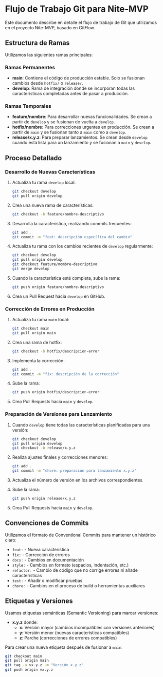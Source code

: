 # Flujo de Trabajo Git para Nite-MVP

Este documento describe en detalle el flujo de trabajo de Git que utilizamos en el proyecto Nite-MVP, basado en GitFlow.

## Estructura de Ramas

Utilizamos las siguientes ramas principales:

### Ramas Permanentes

- **main**: Contiene el código de producción estable. Solo se fusionan cambios desde `hotfix/` o `release/`.
- **develop**: Rama de integración donde se incorporan todas las características completadas antes de pasar a producción.

### Ramas Temporales

- **feature/nombre**: Para desarrollar nuevas funcionalidades. Se crean a partir de `develop` y se fusionan de vuelta a `develop`.
- **hotfix/nombre**: Para correcciones urgentes en producción. Se crean a partir de `main` y se fusionan tanto a `main` como a `develop`.
- **release/x.y.z**: Para preparar lanzamientos. Se crean desde `develop` cuando está lista para un lanzamiento y se fusionan a `main` y `develop`.

## Proceso Detallado

### Desarrollo de Nuevas Características

1. Actualiza tu rama `develop` local:

   ```bash
   git checkout develop
   git pull origin develop
   ```

2. Crea una nueva rama de características:

   ```bash
   git checkout -b feature/nombre-descriptivo
   ```

3. Desarrolla la característica, realizando commits frecuentes:

   ```bash
   git add .
   git commit -m "feat: descripción específica del cambio"
   ```

4. Actualiza tu rama con los cambios recientes de `develop` regularmente:

   ```bash
   git checkout develop
   git pull origin develop
   git checkout feature/nombre-descriptivo
   git merge develop
   ```

5. Cuando la característica esté completa, sube la rama:

   ```bash
   git push origin feature/nombre-descriptivo
   ```

6. Crea un Pull Request hacia `develop` en GitHub.

### Corrección de Errores en Producción

1. Actualiza tu rama `main` local:

   ```bash
   git checkout main
   git pull origin main
   ```

2. Crea una rama de hotfix:

   ```bash
   git checkout -b hotfix/descripcion-error
   ```

3. Implementa la corrección:

   ```bash
   git add .
   git commit -m "fix: descripción de la corrección"
   ```

4. Sube la rama:

   ```bash
   git push origin hotfix/descripcion-error
   ```

5. Crea Pull Requests hacia `main` y `develop`.

### Preparación de Versiones para Lanzamiento

1. Cuando `develop` tiene todas las características planificadas para una versión:

   ```bash
   git checkout develop
   git pull origin develop
   git checkout -b release/x.y.z
   ```

2. Realiza ajustes finales y correcciones menores:

   ```bash
   git add .
   git commit -m "chore: preparación para lanzamiento x.y.z"
   ```

3. Actualiza el número de versión en los archivos correspondientes.

4. Sube la rama:

   ```bash
   git push origin release/x.y.z
   ```

5. Crea Pull Requests hacia `main` y `develop`.

## Convenciones de Commits

Utilizamos el formato de Conventional Commits para mantener un histórico claro:

- `feat:` - Nueva característica
- `fix:` - Corrección de errores
- `docs:` - Cambios en documentación
- `style:` - Cambios en formato (espacios, indentación, etc.)
- `refactor:` - Cambio de código que no corrige errores ni añade características
- `test:` - Añadir o modificar pruebas
- `chore:` - Cambios en el proceso de build o herramientas auxiliares

## Etiquetas y Versiones

Usamos etiquetas semánticas (Semantic Versioning) para marcar versiones:

- **x.y.z** donde:
  - **x**: Versión mayor (cambios incompatibles con versiones anteriores)
  - **y**: Versión menor (nuevas características compatibles)
  - **z**: Parche (correcciones de errores compatibles)

Para crear una nueva etiqueta después de fusionar a `main`:

```bash
git checkout main
git pull origin main
git tag -a vx.y.z -m "Versión x.y.z"
git push origin vx.y.z
```
